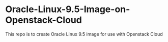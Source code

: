 # Oracle-Linux-9.5-Image-on-Openstack-Cloud
This repo is to create Oracle Linux 9.5 image for use with Openstack Cloud
